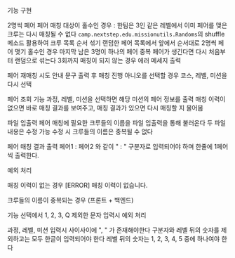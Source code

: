 기능 구현

2명씩 페어
페어 매칭 대상이 홀수인 경우 : 한팀은 3인
같은 레벨에서 이미 페어를 맺은 크루는 다시 매칭될 수 없다
`camp.nextstep.edu.missionutils.Randoms`의 shuffle 메소드 활용하여 크루 목록 순서 섞기
랜덤한 페어 목록에서 앞에서 순서대로 2명씩 페어 맺기
홀수인 경우 마지막 남은 3명이 하나의 페어
중복 페어가 생긴다면 다시 처음부터 랜덤으로 섞는다
3회까지 매칭이 되지 않는 경우 에러 메세지 출력

페어 재매칭 시도
안내 문구 출력 후 매칭 진행
아니오를 선택할 경우 코스, 레벨, 미션을 다시 선택

페어 조회 기능
과정, 레벨, 미션을 선택하면 해당 미션의 페어 정보를 출력
매칭 이력이 없으면 바로 매칭 결과를 보여주고, 매칭 결과가 있으면 다시 매칭할 지 물어봄

파일 입출력
페어 매칭에 필요한 크루들의 이름을 파일 입출력을 통해 불러온다
두 파일 내용은 수정 가능
수정 시 크루들의 이름은 중복될 수 없다

페어 매칭 결과 출력
페어1 : 페어2 와 같이 " : " 구분자로 입력되어야 하며 한줄에 1페어씩 출력한다.



예외 처리

매칭 이력이 없는 경우
[ERROR] 매칭 이력이 없습니다.

크루들의 이름이 중복되는 경우 (프론트 + 백엔드)

기능 선택에서 1, 2, 3, Q 제외한 문자 입력시 예외 처리

과정, 레벨, 미션 입력시 사이사이에 ", " 가 존재해야한다
구분자와 레벨 뒤의 숫자를 제외하고는 모두 한글이 입력되어야 한다
레벨 뒤의 숫자는 1, 2, 3, 4, 5 중에 하나여야 한다
